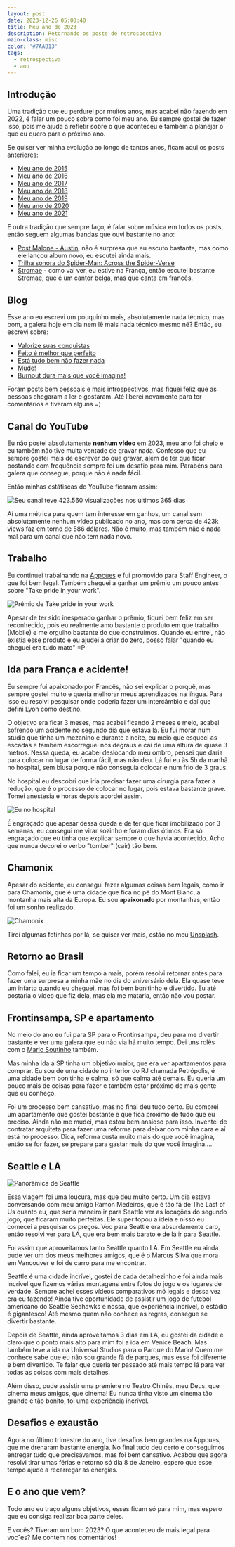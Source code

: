 ```yaml
---
layout: post
date: 2023-12-26 05:00:40
title: Meu ano de 2023
description: Retornando os posts de retrospectiva
main-class: misc
color: '#7AAB13'
tags:
  - retrospectiva
  - ano
---
```


## Introdução

Uma tradição que eu perdurei por muitos anos, mas acabei não fazendo em 2022, é falar um pouco sobre como foi meu ano. Eu sempre gostei de fazer isso, pois me ajuda a refletir sobre o que aconteceu e também a planejar o que eu quero para o próximo ano.

Se quiser ver minha evolução ao longo de tantos anos, ficam aqui os posts anteriores:

- [Meu ano de 2015](https://willianjusten.com.br/meu-ano-de-2015/)
- [Meu ano de 2016](https://willianjusten.com.br/meu-ano-de-2016/)
- [Meu ano de 2017](https://willianjusten.com.br/meu-ano-de-2017/)
- [Meu ano de 2018](https://willianjusten.com.br/meu-ano-de-2018/)
- [Meu ano de 2019](https://willianjusten.com.br/meu-ano-de-2019/)
- [Meu ano de 2020](https://willianjusten.com.br/meu-ano-de-2020/)
- [Meu ano de 2021](https://willianjusten.com.br/meu-ano-de-2020/)

E outra tradição que sempre faço, é falar sobre música em todos os posts, então seguem algumas bandas que ouvi bastante no ano:

- [Post Malone - Austin](https://open.spotify.com/album/1F9LY06gadScF4g3g3BrDC?si=t0tBCVupSfi49SH3CSKWMg), não é surpresa que eu escuto bastante, mas como ele lançou album novo, eu escutei ainda mais.
- [Trilha sonora do Spider-Man: Across the Spider-Verse](https://open.spotify.com/album/1bwbZJ6khPJyVpOaqgKsoZ?si=89Rny3rFSqWTBWNpAQEHxg)
- [Stromae](https://open.spotify.com/artist/5j4HeCoUlzhfWtjAfM1acR?si=CDQclAX9Qu64SSmLOoxW0Q) - como vai ver, eu estive na França, então escutei bastante Stromae, que é um cantor belga, mas que canta em francês.

## Blog

Esse ano eu escrevi um pouquinho mais, absolutamente nada técnico, mas bom, a galera hoje em dia nem lê mais nada técnico mesmo né? Então, eu escrevi sobre:

- [Valorize suas conquistas](https://willianjusten.com.br/valorize-suas-conquistas)
- [Feito é melhor que perfeito](https://willianjusten.com.br/feito-e-melhor-que-perfeito)
- [Está tudo bem não fazer nada](https://willianjusten.com.br/esta-tudo-bem-nao-fazer-nada)
- [Mude!](https://willianjusten.com.br/mude)
- [Burnout dura mais que você imagina!](https://willianjusten.com.br/burnout-e-o-tempo)

Foram posts bem pessoais e mais introspectivos, mas fiquei feliz que as pessoas chegaram a ler e gostaram. Até liberei novamente para ter comentários e tiveram alguns =)

## Canal do YouTube

Eu não postei absolutamente **nenhum vídeo** em 2023, meu ano foi cheio e eu também não tive muita vontade de gravar nada. Confesso que eu sempre gostei mais de escrever do que gravar, além de ter que ficar postando com frequência sempre foi um desafio para mim. Parabéns para galera que consegue, porque não é nada fácil.

Então minhas estátiscas do YouTube ficaram assim:

![Seu canal teve 423.560 visualizações nos últimos 365 dias](/assets/img/youtube-2023.png)

Aí uma métrica para quem tem interesse em ganhos, um canal sem absolutamente nenhum vídeo publicado no ano, mas com cerca de 423k views faz em torno de 586 dólares. Não é muito, mas também não é nada mal para um canal que não tem nada novo.

## Trabalho

Eu continuei trabalhando na [Appcues](https://appcues.com/mobile) e fui promovido para Staff Engineer, o que foi bem legal. Também cheguei a ganhar um prêmio um pouco antes sobre "Take pride in your work".

![Prêmio de Take pride in your work](/assets/img/premio.jpeg)

Apesar de ter sido inesperado ganhar o prêmio, fiquei bem feliz em ser reconhecido, pois eu realmente amo bastante o produto em que trabalho (Mobile) e me orgulho bastante do que construimos. Quando eu entrei, não existia esse produto e eu ajudei a criar do zero, posso falar "quando eu cheguei era tudo mato" =P

## Ida para França e acidente!

Eu sempre fui apaixonado por Francês, não sei explicar o porquê, mas sempre gostei muito e queria melhorar meus aprendizados na língua. Para isso eu resolvi pesquisar onde poderia fazer um intercâmbio e daí que defini Lyon como destino.

O objetivo era ficar 3 meses, mas acabei ficando 2 meses e meio, acabei sofrendo um acidente no segundo dia que estava lá. Eu fui morar num studio que tinha um mezanino e durante a noite, eu meio que esqueci as escadas e também escorreguei nos degraus e caí de uma altura de quase 3 metros. Nessa queda, eu acabei deslocando meu ombro, pensei que daria para colocar no lugar de forma fácil, mas não deu. Lá fui eu às 5h da manhã no hospital, sem blusa porque não conseguia colocar e num frio de 3 graus.

No hospital eu descobri que iria precisar fazer uma cirurgia para fazer a redução, que é o processo de colocar no lugar, pois estava bastante grave. Tomei anestesia e horas depois acordei assim.

![Eu no hospital](/assets/img/ombro.jpeg)

É engraçado que apesar dessa queda e de ter que ficar imobilizado por 3 semanas, eu consegui me virar sozinho e foram dias ótimos. Era só engraçado que eu tinha que explicar sempre o que havia acontecido. Acho que nunca decorei o verbo "tomber" (cair) tão bem.

## Chamonix

Apesar do acidente, eu consegui fazer algumas coisas bem legais, como ir para Chamonix, que é uma cidade que fica no pé do Mont Blanc, a montanha mais alta da Europa. Eu sou **apaixonado** por montanhas, então foi um sonho realizado.

![Chamonix](/assets/img/chamonix.jpg)

Tirei algumas fotinhas por lá, se quiser ver mais, estão no meu [Unsplash](https://unsplash.com/collections/lXqD_F-DDVw/my-adventures-in-chamonix).

## Retorno ao Brasil

Como falei, eu ia ficar um tempo a mais, porém resolvi retornar antes para fazer uma surpresa a minha mãe no dia do aniversário dela. Ela quase teve um infarto quando eu cheguei, mas foi bem bonitinho e divertido. Eu até postaria o vídeo que fiz dela, mas ela me mataria, então não vou postar.

## Frontinsampa, SP e apartamento

No meio do ano eu fui para SP para o Frontinsampa, deu para me divertir bastante e ver uma galera que eu não via há muito tempo. Dei uns rolês com o [Mario Soutinho](https://www.youtube.com/@DevSoutinho) também.

Mas minha ida a SP tinha um objetivo maior, que era ver apartamentos para comprar. Eu sou de uma cidade no interior do RJ chamada Petrópolis, é uma cidade bem bonitinha e calma, só que calma até demais. Eu queria um pouco mais de coisas para fazer e também estar próximo de mais gente que eu conheço.

Foi um processo bem cansativo, mas no final deu tudo certo. Eu comprei um apartamento que gostei bastante e que fica próximo de tudo que eu preciso. Ainda não me mudei, mas estou bem ansioso para isso. Inventei de contratar arquiteta para fazer uma reforma para deixar com minha cara e aí está no processo. Dica, reforma custa muito mais do que você imagina, então se for fazer, se prepare para gastar mais do que você imagina....

## Seattle e LA

![Panorâmica de Seattle](/assets/img/seattle.jpg)

Essa viagem foi uma loucura, mas que deu muito certo. Um dia estava conversando com meu amigo Ramon Medeiros, que é tão fã de The Last of Us quanto eu, que seria maneiro ir para Seattle ver as locações do segundo jogo, que ficaram muito perfeitas. Ele super topou a ideia e nisso eu comecei a pesquisar os preços. Voo para Seattle era absurdamente caro, então resolvi ver para LA, que era bem mais barato e de lá ir para Seattle.

Foi assim que aproveitamos tanto Seattle quanto LA. Em Seattle eu ainda pude ver um dos meus melhores amigos, que é o Marcus Silva que mora em Vancouver e foi de carro para me encontrar.

Seattle é uma cidade incrível, gostei de cada detalhezinho e foi ainda mais incrível que fizemos várias montagens entre fotos do jogo e os lugares de verdade. Sempre achei esses vídeos comparativos mó legais e dessa vez era eu fazendo! Ainda tive oportunidade de assistir um jogo de futebol americano do Seattle Seahawks e nossa, que experiência incrível, o estádio é gigantesco! Até mesmo quem não conhece as regras, consegue se divertir bastante.

Depois de Seattle, ainda aproveitamos 3 dias em LA, eu gostei da cidade e claro que o ponto mais alto para mim foi a ida em Venice Beach. Mas também teve a ida na Universal Studios para o Parque do Mario! Quem me conhece sabe que eu não sou grande fã de parques, mas esse foi diferente e bem divertido. Te falar que queria ter passado até mais tempo lá para ver todas as coisas com mais detalhes.

Além disso, pude assistir uma premiere no Teatro Chinês, meu Deus, que cinema meus amigos, que cinema! Eu nunca tinha visto um cinema tão grande e tão bonito, foi uma experiência incrível.

## Desafios e exaustão

Agora no último trimestre do ano, tive desafios bem grandes na Appcues, que me drenaram bastante energia. No final tudo deu certo e conseguimos entregar tudo que precisávamos, mas foi bem cansativo. Acabou que agora resolvi tirar umas férias e retorno só dia 8 de Janeiro, espero que esse tempo ajude a recarregar as energias.

## E o ano que vem?

Todo ano eu traço alguns objetivos, esses ficam só para mim, mas espero que eu consiga realizar boa parte deles.

E vocês? Tiveram um bom 2023? O que aconteceu de mais legal para vocˆes? Me contem nos comentários!
